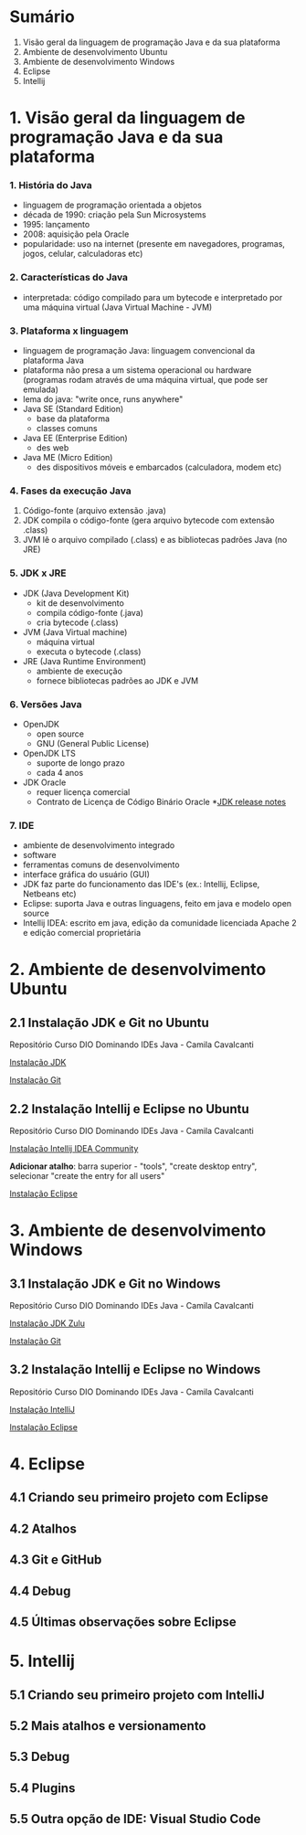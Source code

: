 # Sumário
1. Visão geral da linguagem de programação Java e da sua plataforma
2. Ambiente de desenvolvimento Ubuntu
3. Ambiente de desenvolvimento Windows
4. Eclipse
5. Intellij

# 1. Visão geral da linguagem de programação Java e da sua plataforma

### 1. História do Java
- linguagem de programação orientada a objetos
- década de 1990: criação pela Sun Microsystems
- 1995: lançamento
- 2008: aquisição pela Oracle
- popularidade: uso na internet (presente em navegadores, programas, jogos, celular, calculadoras etc)

### 2. Características do Java
- interpretada: código compilado para um bytecode e interpretado por uma máquina virtual (Java Virtual Machine - JVM)

### 3. Plataforma x linguagem
- linguagem de programação Java: linguagem convencional da plataforma Java
- plataforma não presa a um sistema operacional ou hardware (programas rodam através de uma máquina virtual, que pode ser emulada)
- lema do java: "write once, runs anywhere"
- Java SE (Standard Edition)
	- base da plataforma
	- classes comuns
- Java EE (Enterprise Edition)
	- des web
- Java ME (Micro Edition)
	- des dispositivos móveis e embarcados (calculadora, modem etc)

### 4. Fases da execução Java
1. Código-fonte (arquivo extensão .java)
2. JDK compila o código-fonte (gera arquivo bytecode com extensão .class)
3. JVM lê o arquivo compilado (.class) e as bibliotecas padrões Java (no JRE)

### 5. JDK x JRE
- JDK (Java Development Kit)
	- kit de desenvolvimento
	- compila código-fonte (.java)
	- cria bytecode (.class)
- JVM (Java Virtual machine)
	- máquina virtual
	- executa o bytecode (.class)
- JRE (Java Runtime Environment)
	- ambiente de execução
	- fornece bibliotecas padrões ao JDK e JVM

### 6. Versões Java
- OpenJDK
	- open source
	- GNU (General Public License)
- OpenJDK LTS
	- suporte de longo prazo
	- cada 4 anos
- JDK Oracle
	- requer licença comercial
	- Contrato de Licença de Código Binário Oracle
*[JDK release notes](https://www.oracle.com/java/technologies/javase/jdk-relnotes-index.html)

### 7. IDE
- ambiente de desenvolvimento integrado
- software
- ferramentas comuns de desenvolvimento
- interface gráfica do usuário (GUI)
- JDK faz parte do funcionamento das IDE's (ex.: Intellij, Eclipse, Netbeans etc)
- Eclipse: suporta Java e outras linguagens, feito em java e modelo open source
- Intellij IDEA: escrito em java, edição da comunidade licenciada Apache 2 e edição comercial proprietária

# 2. Ambiente de desenvolvimento Ubuntu

## 2.1 Instalação JDK e Git no Ubuntu

Repositório Curso DIO Dominando IDEs Java - Camila Cavalcanti

[Instalação JDK](https://github.com/cami-la/curso-dio-dominando-ides-java#-%EF%B8%8F-ubuntu:~:text=%F0%9F%94%BA,Instala%C3%A7%C3%A3o%20OpenJDK)

[Instalação Git](https://github.com/cami-la/curso-dio-dominando-ides-java#-%EF%B8%8F-ubuntu:~:text=./idea.sh-,%F0%9F%94%BA,Instala%C3%A7%C3%A3o%20Git,-%F0%9F%94%B8)

## 2.2 Instalação Intellij e Eclipse no Ubuntu

Repositório Curso DIO Dominando IDEs Java - Camila Cavalcanti

[Instalação Intellij IDEA Community](https://github.com/cami-la/curso-dio-dominando-ides-java#-%EF%B8%8F-ubuntu:~:text=IDE%20no%20Dock-,%F0%9F%94%BA,Instala%C3%A7%C3%A3o%20IntelliJ%20IDEA%20Community,-%F0%9F%94%B8)

**Adicionar atalho**: barra superior - "tools", "create desktop entry", selecionar "create the entry for all users"

[Instalação Eclipse](https://github.com/cami-la/curso-dio-dominando-ides-java#-%EF%B8%8F-ubuntu:~:text=Cr%C3%A9ditos%3A%20DevSuperior-,%F0%9F%94%BA,Instala%C3%A7%C3%A3o%20Eclipse,-%F0%9F%94%B8)

# 3. Ambiente de desenvolvimento Windows

## 3.1 Instalação JDK e Git no Windows

Repositório Curso DIO Dominando IDEs Java - Camila Cavalcanti

[Instalação JDK Zulu](https://github.com/cami-la/curso-dio-dominando-ides-java#-%EF%B8%8F-ubuntu:~:text=WINDOWS-,%F0%9F%94%BA,Instala%C3%A7%C3%A3o%20JDK%20Zulu,-Aqui%20no%20windows)

[Instalação Git](https://github.com/cami-la/curso-dio-dominando-ides-java#-%EF%B8%8F-ubuntu:~:text=pronta%20para%20uso!-,%F0%9F%94%BA,Instala%C3%A7%C3%A3o%20Git,-%F0%9F%94%B9)

## 3.2 Instalação Intellij e Eclipse no Windows

Repositório Curso DIO Dominando IDEs Java - Camila Cavalcanti

[Instalação IntelliJ](https://github.com/cami-la/curso-dio-dominando-ides-java#-%EF%B8%8F-ubuntu:~:text=WINDOWS-,%F0%9F%94%BA,Instala%C3%A7%C3%A3o%20JDK%20Zulu,-Aqui%20no%20windows)

[Instalação Eclipse](https://github.com/cami-la/curso-dio-dominando-ides-java#-%EF%B8%8F-ubuntu:~:text=pronta%20para%20uso!-,%F0%9F%94%BA,Instala%C3%A7%C3%A3o%20Git,-%F0%9F%94%B9)

# 4. Eclipse

## 4.1 Criando seu primeiro projeto com Eclipse

## 4.2 Atalhos

## 4.3 Git e GitHub

## 4.4 Debug

## 4.5 Últimas observações sobre Eclipse

# 5. Intellij

## 5.1 Criando seu primeiro projeto com IntelliJ

## 5.2 Mais atalhos e versionamento

## 5.3 Debug

## 5.4 Plugins

## 5.5 Outra opção de IDE: Visual Studio Code